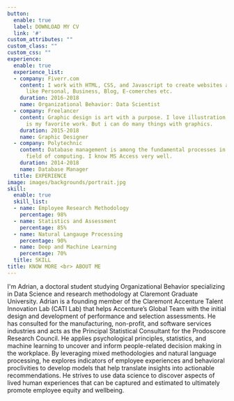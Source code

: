 ```yaml
---
button:
  enable: true
  label: DOWNLOAD MY CV
  link: '#'
custom_attributes: ""
custom_class: ""
custom_css: ""
experience:
  enable: true
  experience_list:
  - company: Fiverr.com
    content: I work with HTML, CSS, and Javascript to create websites and web applications
      like Personal, Business, Blog, E-comerches etc.
    duration: 2016-2018
    name: Organizational Behavior: Data Scientist 
  - company: Freelancer
    content: Graphic design is art with a purpose. I love illustration, so logo desing
      is my favorite work. But i can do many things with graphics.
    duration: 2015-2018
    name: Graphic Designer
  - company: Polytechnic
    content: Database management is among the fundamental processes in the software
      field of computing. I know MS Access very well.
    duration: 2014-2018
    name: Database Manager
  title: EXPERIENCE
image: images/backgrounds/portrait.jpg
skill:
  enable: true
  skill_list:
  - name: Employee Research Methodology 
    percentage: 98%
  - name: Statistics and Assessment 
    percentage: 85%
  - name: Natural Langauge Processing
    percentage: 90%
  - name: Deep and Machine Learning
    percentage: 70%
  title: SKILL
title: KNOW MORE <br> ABOUT ME
---
```


I'm Adrian, a doctoral student studying Organizational Behavior specializing in Data Science and research methodology at Claremont Graduate University. Adrian is a founding member of the Claremont Accenture Talent Innovation Lab (CATI Lab) that helps Accenture’s Global Team with the initial design and development of performance and selection assessments. He has consulted for the manufacturing, non-profit, and software services industries and acts as the Principal Statistical Consultant for the Prodoscore Research Council. He applies psychological principles, statistics, and machine learning to uncover and inform people-related decision making in the workplace. By leveraging mixed methodologies and natural language processing, he explores indicators of employee experiences and behavioral proclivities to develop models that help translate insights into actionable recommendations. He strives to use data science to discover aspects of lived human experiences that can be captured and estimated to ultimately promote employee equity and wellbeing.
